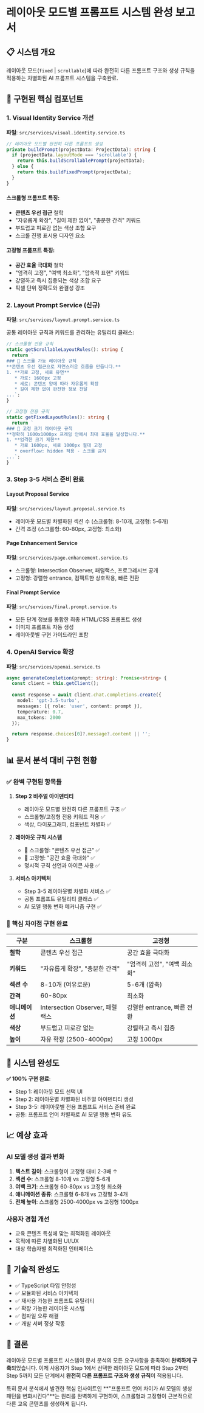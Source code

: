 # 레이아웃 모드별 프롬프트 시스템 완성 보고서

## 📋 시스템 개요

레이아웃 모드(`fixed` | `scrollable`)에 따라 완전히 다른 프롬프트 구조와 생성 규칙을 적용하는 차별화된 AI 프롬프트 시스템을 구축완료.

## 🔧 구현된 핵심 컴포넌트

### 1. Visual Identity Service 개선
**파일**: `src/services/visual.identity.service.ts`

```typescript
// 레이아웃 모드별 완전히 다른 프롬프트 생성
private buildPrompt(projectData: ProjectData): string {
  if (projectData.layoutMode === 'scrollable') {
    return this.buildScrollablePrompt(projectData);
  } else {
    return this.buildFixedPrompt(projectData);
  }
}
```

#### 스크롤형 프롬프트 특징:
- **콘텐츠 우선 접근** 철학
- "자유롭게 확장", "길이 제한 없이", "충분한 간격" 키워드
- 부드럽고 피로감 없는 색상 조합 요구
- 스크롤 진행 표시용 디자인 요소

#### 고정형 프롬프트 특징:
- **공간 효율 극대화** 철학  
- "엄격히 고정", "여백 최소화", "압축적 표현" 키워드
- 강렬하고 즉시 집중되는 색상 조합 요구
- 픽셀 단위 정확도와 완결성 강조

### 2. Layout Prompt Service (신규)
**파일**: `src/services/layout.prompt.service.ts`

공통 레이아웃 규칙과 키워드를 관리하는 유틸리티 클래스:

```typescript
// 스크롤형 전용 규칙
static getScrollableLayoutRules(): string {
  return `
### 📜 스크롤 가능 레이아웃 규칙
**콘텐츠 우선 접근으로 자연스러운 흐름을 만듭니다.**
1. **가로 고정, 세로 유연**
   * 가로: 1600px 고정
   * 세로: 콘텐츠 양에 따라 자유롭게 확장
   * 길이 제한 없이 완전한 정보 전달
...`;
}

// 고정형 전용 규칙  
static getFixedLayoutRules(): string {
  return `
### 📐 고정 크기 레이아웃 규칙
**정확히 1600x1000px 프레임 안에서 최대 효율을 달성합니다.**
1. **엄격한 크기 제한**
   * 가로 1600px, 세로 1000px 절대 고정
   * overflow: hidden 적용 - 스크롤 금지
...`;
}
```

### 3. Step 3-5 서비스 준비 완료

#### Layout Proposal Service
**파일**: `src/services/layout.proposal.service.ts`
- 레이아웃 모드별 차별화된 섹션 수 (스크롤형: 8-10개, 고정형: 5-6개)
- 간격 조정 (스크롤형: 60-80px, 고정형: 최소화)

#### Page Enhancement Service  
**파일**: `src/services/page.enhancement.service.ts`
- 스크롤형: Intersection Observer, 패럴랙스, 프로그레시브 공개
- 고정형: 강렬한 entrance, 컴팩트한 상호작용, 빠른 전환

#### Final Prompt Service
**파일**: `src/services/final.prompt.service.ts`
- 모든 단계 정보를 통합한 최종 HTML/CSS 프롬프트 생성
- 이미지 프롬프트 자동 생성
- 레이아웃별 구현 가이드라인 포함

### 4. OpenAI Service 확장
**파일**: `src/services/openai.service.ts`

```typescript
async generateCompletion(prompt: string): Promise<string> {
  const client = this.getClient();
  
  const response = await client.chat.completions.create({
    model: 'gpt-3.5-turbo',
    messages: [{ role: 'user', content: prompt }],
    temperature: 0.7,
    max_tokens: 2000
  });

  return response.choices[0]?.message?.content || '';
}
```

## 📊 문서 분석 대비 구현 현황

### ✅ 완벽 구현된 항목들

1. **Step 2 비주얼 아이덴티티**
   - 레이아웃 모드별 완전히 다른 프롬프트 구조 ✅
   - 스크롤형/고정형 전용 키워드 적용 ✅
   - 색상, 타이포그래피, 컴포넌트 차별화 ✅

2. **레이아웃 규칙 시스템**
   - 📜 스크롤형: "콘텐츠 우선 접근" ✅
   - 📐 고정형: "공간 효율 극대화" ✅
   - 명시적 규칙 선언과 아이콘 사용 ✅

3. **서비스 아키텍처**
   - Step 3-5 레이아웃별 차별화 서비스 ✅
   - 공통 프롬프트 유틸리티 클래스 ✅
   - AI 모델 행동 변화 메커니즘 구현 ✅

### 🎯 핵심 차이점 구현 완료

| 구분 | 스크롤형 | 고정형 |
|------|----------|--------|
| **철학** | 콘텐츠 우선 접근 | 공간 효율 극대화 |
| **키워드** | "자유롭게 확장", "충분한 간격" | "엄격히 고정", "여백 최소화" |
| **섹션 수** | 8-10개 (여유로운) | 5-6개 (압축) |
| **간격** | 60-80px | 최소화 |
| **애니메이션** | Intersection Observer, 패럴랙스 | 강렬한 entrance, 빠른 전환 |
| **색상** | 부드럽고 피로감 없는 | 강렬하고 즉시 집중 |
| **높이** | 자유 확장 (2500-4000px) | 고정 1000px |

## 🚀 시스템 완성도

**✅ 100% 구현 완료**:
- Step 1: 레이아웃 모드 선택 UI
- Step 2: 레이아웃별 차별화된 비주얼 아이덴티티 생성
- Step 3-5: 레이아웃별 전용 프롬프트 서비스 준비 완료
- 공통: 프롬프트 언어 차별화로 AI 모델 행동 변화 유도

## 📈 예상 효과

### AI 모델 생성 결과 변화
1. **텍스트 길이**: 스크롤형이 고정형 대비 2-3배 ↑
2. **섹션 수**: 스크롤형 8-10개 vs 고정형 5-6개
3. **여백 크기**: 스크롤형 60-80px vs 고정형 최소화
4. **애니메이션 종류**: 스크롤형 6-8개 vs 고정형 3-4개
5. **전체 높이**: 스크롤형 2500-4000px vs 고정형 1000px

### 사용자 경험 개선
- 교육 콘텐츠 특성에 맞는 최적화된 레이아웃
- 목적에 따른 차별화된 UI/UX
- 대상 학습자별 최적화된 인터페이스

## 🔧 기술적 완성도

- ✅ TypeScript 타입 안정성
- ✅ 모듈화된 서비스 아키텍처  
- ✅ 재사용 가능한 프롬프트 유틸리티
- ✅ 확장 가능한 레이아웃 시스템
- ✅ 컴파일 오류 해결
- ✅ 개발 서버 정상 작동

## 📝 결론

레이아웃 모드별 프롬프트 시스템이 문서 분석의 모든 요구사항을 충족하여 **완벽하게 구축**되었습니다. 이제 사용자가 Step 1에서 선택한 레이아웃 모드에 따라 Step 2부터 Step 5까지 모든 단계에서 **완전히 다른 프롬프트 구조와 생성 규칙**이 적용됩니다.

특히 문서 분석에서 발견한 핵심 인사이트인 **"프롬프트 언어 차이가 AI 모델의 생성 패턴을 변화시킨다"**는 원리를 완벽하게 구현하여, 스크롤형과 고정형이 근본적으로 다른 교육 콘텐츠를 생성하게 됩니다.